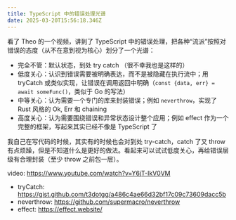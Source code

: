 ```yaml
---
title: TypeScript 中的错误处理光谱
date: 2025-03-20T15:56:18.346Z
---
```


看了 Theo 的一个视频，讲到了 TypeScript 中的错误处理，把各种“流派”按照对错误的态度（从不在意到视为核心）划分了一个光谱：

- 完全不管：默认状态，到处 try catch （很不幸我也是这样的）
- 低度关心：认识到错误需要被明确表达，而不是被隐藏在执行流中；用 tryCatch 或类似实现，让错误在调用返回中明确（`const {data, err} = await someFunc()`，类似于 Go 的写法）
- 中等关心：认为需要一个专门的库来封装错误；例如 `neverthrow`，实现了 Rust 风格的 Ok, Err 和 chaining
- 高度关心：认为需要围绕错误和异常状态设计整个应用；例如 effect 作为一个完整的框架，写起来其实已经不像是 TypeScript 了

我自己在写代码的时候，其实有的时候也会对到处 try-catch，catch 了又 throw 有点烦躁，但是不知道什么是更好的做法。看起来可以试试低度关心，再给错误层级有合理封装（至少 throw 之前包一层）。

video: https://www.youtube.com/watch?v=Y6jT-IkV0VM

- tryCatch: https://gist.github.com/t3dotgg/a486c4ae66d32bf17c09c73609dacc5b
- neverthrow: https://github.com/supermacro/neverthrow
- effect: https://effect.website/